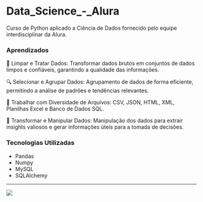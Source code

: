 # Data_Science_-_Alura
Curso de Python aplicado a Ciência de Dados fornecido pelo equipe interdisciplinar da Alura.

### Aprendizados

🧹 Limpar e Tratar Dados: Transformar dados brutos em conjuntos de dados limpos e confiáveis, garantindo a qualidade das informações.

🔍 Selecionar e Agrupar Dados: Agrupamento de dados de forma eficiente, permitindo a análise de padrões e tendências relevantes.

📂 Trabalhar com Diversidade de Arquivos: CSV, JSON, HTML, XML, Planilhas Excel e Banco de Dados SQL.

🔀 Transformar e Manipular Dados: Manipulação dos dados para extrair insights valiosos e gerar informações úteis para a tomada de decisões.

### Tecnologias Utilizadas

- Pandas
- Numpy
- MySQL
- SQLAlchemy
  

---
<p align="left">
<img src="http://img.shields.io/static/v1?label=STATUS&message=FINALIZADO&color=GREEN&style=for-the-badge"/>
</p>
